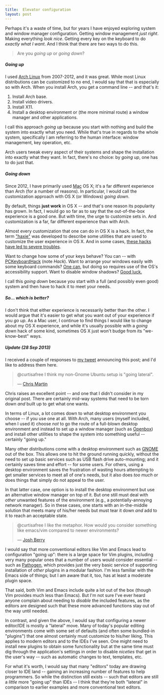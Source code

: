 ```yaml
---
title:  Elevator configuration
layout: post
---
```

Perhaps it's a waste of time, but for years I have enjoyed exploring system and window manager
configuration. Getting window management _just right_. Making everything _look nice_. Getting every
key on the keyboard to do _exactly what I want_. And I think that there are two ways to do this.

> Are you _going up_ or _going down_?

##### Going up

I used [Arch Linux][arch] from 2007-2012, and it was great. While most Linux distributions can be
customized to no end, I would say that that is especially so with Arch. When you install Arch, you
get a command line -- and that's it:

  1. Install Arch base.
  2. Install video drivers.
  3. Install X11.
  4. Install a desktop environment or (the more minimal route) a window manager and other
     applications.

I call this approach _going up_ because you start with nothing and build the system into exactly
what you need. While that's true in regards to the whole system, specifically I am referring to the
human interface: window management, key operation, etc.

Arch users tweak every aspect of their systems and shape the installation into exactly what they
want. In fact, there's no choice: by _going up_, one has to do just that.

##### Going down

Since 2012, I have primarily used [Mac][mac] OS X; it's a far different experience than Arch (for a
number of reasons). In particular, I would call the customization approach with OS X (or Windows)
_going down_.

By default, things **just work** in OS X -- and that's one reason its popularity has grown. In fact,
I would go so far as to say that the out-of-the-box experience is a good one. But with time, the
urge to customize sets in. And customization is a far, far different experience than with Arch.

Almost every customization that one can do in OS X is a hack. In fact, the term ["haxie"][haxie] was
developed to describe some utilities that are used to customize the user experience in OS X. And in
some cases, [these hacks have led to severe troubles][unsanity].

Want to change how some of your keys behave? You can -- with [PCKeyboardHack][pckh] (note _Hack_).
Want to arrange your windows easily with some keyboard commands? [One can][slate], but doing so
requires use of the OS's accessibility support. Want to disable window shadows? [Good
luck.][shadows]

I call this _going down_ because you start with a full (and possibly even good) system and then have
to hack it to meet your needs.

##### So... which is better?

I don't think that either experience is necessarily better than the other. I would argue that it's
easier to get what you want out of your experience if you _go up_. As a Mac user, I continue to find
things I would like to change about my OS X experience, and while it's usually possible with a
_going down_ hack of some kind, sometimes OS X just won't budge from its "we-know-best" ways.

##### _Update (28 Sep 2013)_

I received a couple of responses to [my tweet][tweet] announcing this post; and I'd like to address
them here.

> @curtisafree I think my non-Gnome Ubuntu setup is "going lateral".
>
> &mdash; [Chris Martin][tweet-cm]

Chris raises an excellent point -- and one that I didn't consider in my original post. There are
certainly mid-way systems that need to be torn down _and_ built up to get what one wants.

In terms of Linux, a lot comes down to what desktop environment you choose -- if you use one at all.
With Arch, many users (myself included, when I used it) choose _not_ to go the route of a full-blown
desktop environment and instead to set up a window manager (such as [Openbox][openbox]) and install
other utilities to shape the system into something useful -- certainly "going up."

Many other distributions come with a desktop environment such as [GNOME][gnome] out of the box. This
allows one to hit the ground running quickly, without the need to set up basic services such as USB
flash drive auto-mounting; and it certainly saves time and effort -- for some users. For others,
using a desktop environment saves the frustration of wasting hours attempting to get smaller
services to meet all of one's needs, but it also does _too much_ or does things that simply do not
appeal to the user.

In that latter case, one option is to install the desktop environment but use an alternative window
manager on top of it. But one still must deal with _other_ unwanted features of the environment
(e.g., a potentially-annoying network manager). So in these cases, one starts with an in-the-middle
solution that meets many of his/her needs but must tear it down _and_ add to it to reach an
acceptable state.

> @curtisafree I like the metaphor.  How would you consider something like emacs/vim compared to newer environments?
>
> &mdash; [Josh Berry][tweet-jb]

I would say that more conventional editors like Vim and Emacs lead to configuration
"going up": there is a large space for Vim plugins, including very many popular ones that a number of
users would consider essential -- such as [Pathogen][pathogen], which provides just the very basic
service of supporting installation of _other_ plugins in a modular fashion. I'm less familiar with
the Emacs side of things; but I am aware that it, too, has at least a moderate plugin space.

That said, both Vim and Emacs include quite a lot out of the box (though Vim provides much less than
Emacs). But I'm not sure I've ever heard anyone complain about needing to _disable_ the included
features, as the editors are designed such that these more advanced functions stay out of the way
until needed.

In contrast, and given the above, I would say that configuring a newer editor/IDE is mostly a
"lateral" move. Many of today's popular editing environments come with some set of defaults (and
often some bundled-in "plugins") that one almost certainly must customize to his/her liking. This
applies to modern editors and to the IDEs I've seen. One might need to install new plugins to obtain
some functionality but at the same time must dig through the application's settings in order to
disable _niceties_ that get in the user's way -- such as automatic changes to text, templates, etc.

For what it's worth, I would say that many "editors" today are drawing closer to IDE land -- gaining
an increasing number of features to help programmers. So while the distinction still exists -- such
that editors are still a _little_ more "going up" than IDEs -- I think that they're both "lateral"
in comparison to earlier examples and more conventional text editors.

[arch]:     http://archlinux.org
[mac]:      http://apple.com/mac
[haxie]:    https://en.wikipedia.org/w/index.php?title=Haxie&oldid=560332629
[unsanity]: http://arstechnica.com/civis/viewtopic.php?p=24502203
[pckh]:     https://pqrs.org/macosx/keyremap4macbook/pckeyboardhack.html.en
[slate]:    https://github.com/jigish/slate
[shadows]:  http://apple.stackexchange.com/q/61924
[tweet]:    https://twitter.com/curtisafree/status/378905271080189952
[openbox]:  http://openbox.org
[gnome]:    http://www.gnome.org
[pathogen]: https://github.com/tpope/vim-pathogen
[tweet-cm]: https://twitter.com/chris__martin/statuses/378907878742310912
[tweet-jb]: https://twitter.com/taeric/statuses/378931330345476097
